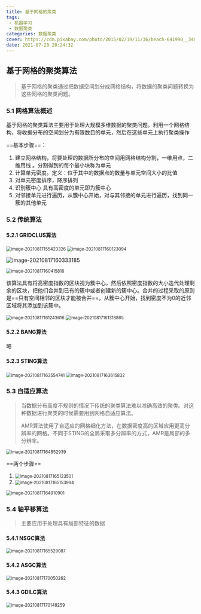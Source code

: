 ```yaml
---
title: 基于网格的聚类
tags:
 - 机器学习
 - 数据聚类
categories: 数据聚类
cover: https://cdn.pixabay.com/photo/2015/02/19/11/36/beach-641990__340.jpg
date: 2021-07-20 20:24:32
---
```




##  基于网格的聚类算法

> 基于网格的聚类通过把数据空间划分成网格结构，将数据的聚类问题转换为这些网格的聚类问题。

### 5.1 网格算法概述

基于网格的聚类算法主要用于处理大规模多维数据的聚类问题。利用一个网格结构，将收据分布的空间划分为有限数目的单元，然后在这些单元上执行聚类操作

==基本步骤==：

1. 建立网格结构，将要处理的数据所分布的空间用网格结构分割，一维用点，二维用线 。分割得到的每个最小块称为单元
2. 计算单元密度。定义：位于其中的数据点的数量与单元空间大小的比值
3. 对单元密度排序，降序排列
4. 识别簇中心 具有高密度的单元即为簇中心
5. 对邻接单元进行遍历，从簇中心开始，对与其邻接的单元进行遍历，找到同一簇的其他单元

### 5.2 传统算法

#### 5.2.1 GRIDCLUS算法

<img src="https://gitee.com/yan256992/cloudimages/raw/master/img/image-20210817155423326.png" alt="image-20210817155423326" style="zoom:80%;" />

<img src="https://gitee.com/yan256992/cloudimages/raw/master/img/image-20210817160123094.png" alt="image-20210817160123094" style="zoom:80%;" />

![image-20210817160333185](https://gitee.com/yan256992/cloudimages/raw/master/img/image-20210817160333185.png)

<img src="https://gitee.com/yan256992/cloudimages/raw/master/img/image-20210817160415816.png" alt="image-20210817160415816" style="zoom:80%;" />

该算法具有将高密度指数的区块视为簇中心，然后依照密度指数的大小迭代处理剩余的区块，把他们合并到已有的簇中或者创建新的簇中心。合并的过程采取的原则是==只有空间相邻的区块才能被合并==，从簇中心开始，找到密度不为0的近邻区域将其添加到该簇中。

<img src="https://gitee.com/yan256992/cloudimages/raw/master/img/image-20210817161243616.png" alt="image-20210817161243616" style="zoom:80%;" />

<img src="https://gitee.com/yan256992/cloudimages/raw/master/img/image-20210817161318865.png" alt="image-20210817161318865" style="zoom:80%;" />

#### 5.2.2 BANG算法

略



#### 5.2.3 STING算法

<img src="https://gitee.com/yan256992/cloudimages/raw/master/img/image-20210817163554741.png" alt="image-20210817163554741" style="zoom:80%;" />

<img src="https://gitee.com/yan256992/cloudimages/raw/master/img/image-20210817163615832.png" alt="image-20210817163615832" style="zoom:80%;" />

### 5.3 自适应算法

> 当数据分布高度不规则的情况下传统的聚类算法难以准确高效的聚类。对这种数据进行聚类的时候需要用到网格自适应算法。
>
> AMR算法使用了自适应的网格细化方法，在数据密度高的区域应用更高分辨率的网格。不同于STING的全局采取多分辨率的方式，AMR是局部的多分辨率。

<img src="https://gitee.com/yan256992/cloudimages/raw/master/img/image-20210817164852939.png" alt="image-20210817164852939" style="zoom:80%;" />

==两个步骤==

1. <img src="https://gitee.com/yan256992/cloudimages/raw/master/img/image-20210817165123501.png" alt="image-20210817165123501" style="zoom:80%;" />
2. <img src="https://gitee.com/yan256992/cloudimages/raw/master/img/image-20210817165153994.png" alt="image-20210817165153994" style="zoom:80%;" />

<img src="https://gitee.com/yan256992/cloudimages/raw/master/img/image-20210817164910901.png" alt="image-20210817164910901" style="zoom:80%;" />

### 5.4 轴平移算法

> 主要应用于处理具有局部特征的数据

#### 5.4.1 NSGC算法

<img src="https://gitee.com/yan256992/cloudimages/raw/master/img/image-20210817165529087.png" alt="image-20210817165529087" style="zoom:80%;" />

#### 5.4.2 ASGC算法

<img src="https://gitee.com/yan256992/cloudimages/raw/master/img/image-20210817170050262.png" alt="image-20210817170050262" style="zoom:80%;" />

#### 5.4.3 GDILC算法

<img src="https://gitee.com/yan256992/cloudimages/raw/master/img/image-20210817170149259.png" alt="image-20210817170149259" style="zoom:80%;" />

